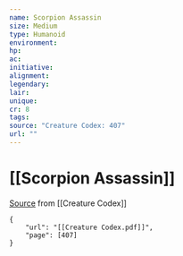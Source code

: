 ```yaml
---
name: Scorpion Assassin
size: Medium
type: Humanoid
environment: 
hp: 
ac: 
initiative: 
alignment: 
legendary: 
lair: 
unique: 
cr: 8
tags: 
source: "Creature Codex: 407"
url: ""
---
```

# [[Scorpion Assassin]]

[Source](zotero://open-pdf/library/items/NTNKJRHG?page=407) from [[Creature Codex]]

```pdf
{
	"url": "[[Creature Codex.pdf]]",
	"page": [407]
}
```

